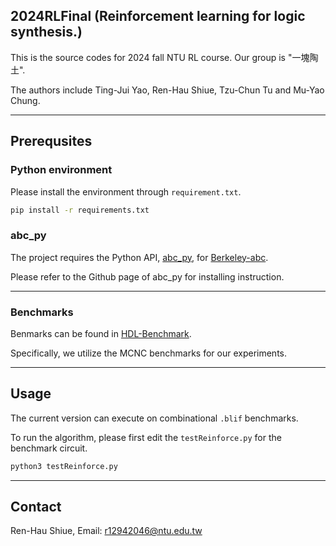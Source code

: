 2024RLFinal (Reinforcement learning for logic synthesis.)
--------
This is the source codes for 2024 fall NTU RL course. Our group is "一塊陶土". 

The authors include Ting-Jui Yao, Ren-Hau Shiue, Tzu-Chun Tu and Mu-Yao Chung.

--------
## Prerequsites

### Python environment
Please install the environment through `requirement.txt`.
```bash
pip install -r requirements.txt
```

### abc\_py

The project requires the Python API, [abc\_py](https://github.com/krzhu/abc\_py), for [Berkeley-abc](https://github.com/berkeley-abc/abc).

Please refer to the Github page of abc\_py for installing instruction.

--------

### Benchmarks

Benmarks can be found in [HDL-Benchmark](https://github.com/ispras/hdl-benchmarks).

Specifically, we utilize the MCNC benchmarks for our experiments.

--------

## Usage

The current version can execute on combinational `.blif` benchmarks.

To run the algorithm, please first edit the `testReinforce.py` for the benchmark circuit.
```bash
python3 testReinforce.py
```


--------

## Contact

 Ren-Hau Shiue, Email: r12942046@ntu.edu.tw

